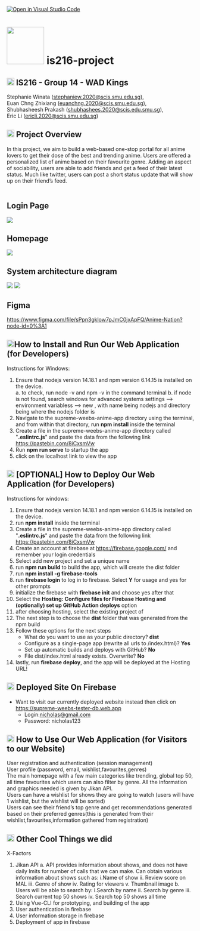 [![Open in Visual Studio Code](https://classroom.github.com/assets/open-in-vscode-f059dc9a6f8d3a56e377f745f24479a46679e63a5d9fe6f495e02850cd0d8118.svg)](https://classroom.github.com/online_ide?assignment_repo_id=454305&assignment_repo_type=GroupAssignmentRepo)
# <img src="supreme-weebs-anime-app/src/assets/logo.jpg?raw=true" style="width:100px"> is216-project #

## <img src="supreme-weebs-anime-app/src/assets/logo.jpg?raw=true" style="width:20px"> IS216 - Group 14 - WAD Kings ##
<!-- * Please update the above header. For example, it should look like this: **IS216 - Group 123 - Supreme Children**
* Who are your group members? List everyone's full name, SMU email address, and other info you wish to put here.  -->

Stephanie Winata (stephaniew.2020@scis.smu.edu.sg), <br />
Euan Chng Zhixiang (euanchng.2020@scis.smu.edu.sg), <br />
Shubhasheesh Prakash (shubhashees.2020@scis.edu.smu.sg), <br />
Eric Li (ericli.2020@scis.smu.edu.sg) 


## <img src="supreme-weebs-anime-app/src/assets/logo.jpg?raw=true" style="width:20px"> Project Overview ##
<!-- * Describe your project. What is it called? What does it do? Why did you make this web application? Who will benefit from using your web application? Describe your users - who are they? (anyone? or specific target age group or gender? region? country?) -->


In this project, we aim to build a web-based one-stop portal for all anime lovers to get their dose of the best and trending anime. Users are offered a personalized list of anime based on their favourite genre. Adding an aspect of sociability, users are able to add friends and get a feed of their latest status. Much like twitter, users can post a short status update that will show up on their friend’s feed. 
<br />
<br />

## Login Page ##
<img src="/supreme-weebs-anime-app/src/assets/readme/login.png?raw=true">

## Homepage ##
<img src="/supreme-weebs-anime-app/src/assets/readme/homepage.png?raw=true">

<!-- * Feel free to use diagrams and images to describe. For example, if you have a system architecture diagram, please place it here and describe it. If you have a business process diagram, you can also place it here and describe it. -->
## System architecture diagram ##
<img src="/supreme-weebs-anime-app/src/assets/readme/SAD.jpg?raw=true">

<img src="/supreme-weebs-anime-app/src/assets/readme/sitemap.jpg?raw=true">


## Figma ##
https://www.figma.com/file/sPpn3gklow7pJmC0jxApFQ/Anime-Nation?node-id=0%3A1
    
## <img src="supreme-weebs-anime-app/src/assets/logo.jpg?raw=true" style="width:20px">How to Install and Run Our Web Application (for Developers) ##
<!-- * If a new developer were to have access to your IS216 project GitHub repo (and subsequently your source code files) and replicate your development environment on his development laptop computer, what are the steps he should take?
* What does he needs to install on his development laptop computer? How can he download your project files and run it on his own computer?
* Provide a step-by-step description of how to get the development environment running. You can choose to do so for at least 1 Operating System (Windows 10 or Mac OS).
* Feel free to use diagrams and images to describe. -->

Instructions for Windows:
1. Ensure that nodejs version 14.18.1 and npm version 6.14.15 is installed on the device. <br />
    a. to check, run node -v and npm -v in the command terminal
    b. if node is not found, search windows for advanced systems settings --> environment variabless --> new , with name being nodejs and directory being where the nodejs folder       is
2. Navigate to the supreme-weebs-anime-app directory using the terminal, and from within that directory,  run **npm install** inside the terminal
3. Create a file in the supreme-weebs-anime-app directory called "**.eslintrc.js**" and paste the data from the following link https://pastebin.com/8iCxsmVw
4. Run **npm run serve** to startup the app
5. click on the localhost link to view the app


## <img src="supreme-weebs-anime-app/src/assets/logo.jpg?raw=true" style="width:20px"> [OPTIONAL] How to Deploy Our Web Application (for Developers) ##
<!-- * As an optional X-factor, did your group deploy your web application to cloud? (e.g. AWS, GCP, Azure, Heroku, Digital Ocean, or similar) If so, provide a step-by-step description of how a developer can deploy your web application
* Feel free to use diagrams and images to describe. -->
Instructions for windows:
1. Ensure that nodejs version 14.18.1 and npm version 6.14.15 is installed on the device.
2. run **npm install** inside the terminal 
3. Create a file in the supreme-weebs-anime-app directory called "**.eslintrc.js**" and paste the data from the following link https://pastebin.com/8iCxsmVw
4. Create an account at firebase at https://firebase.google.com/ and remember your login credentials
5. Select add new project and set a unique name
6. run **npm run build** to build the app, which will create the dist folder
7. run **npm install -g firebase-tools**
8. run **firebase login** to log in to firebase. Select **Y** for usage and yes for other prompts 
9. initialize the firebase with **firebase init** and choose yes after that
10. Select the **Hosting: Configure files for Firebase Hosting and (optionally) set up GitHub Action deploys** option
11. after choosing hosting, select the existing project of <uniue name you have given>
12. The next step is to choose the **dist** folder that was generated from the npm build
13. Follow these options for the next steps
    * What do you want to use as your public directory? **dist**
    * Configure as a single-page app (rewrite all urls to /index.html)? **Yes**
    * Set up automatic builds and deploys with GitHub? **No**
    * File dist/index.html already exists. Overwrite? **No**    
13. lastly, run **firebase deploy**, and the app will be deployed at the Hosting URL!

## <img src="supreme-weebs-anime-app/src/assets/logo.jpg?raw=true" style="width:20px"> Deployed Site On Firebase ##
* Want to visit our currently deployed website instead then click on https://supreme-weebs-tester-db.web.app
    * Login:nicholas@gmail.com
    * Password: nicholas123

## <img src="supreme-weebs-anime-app/src/assets/logo.jpg?raw=true" style="width:20px"> How to Use Our Web Application (for Visitors to our Website) ##
<!-- * Yay! Your website is READY for visitors!
* Provide a step-by-step description of what the user/visitor can/should do upon visiting your website for the first time.
* It would be wonderful if you could include **screenshot images** of web pages to demonsrate what the user/visitor can/should do. -->

User registration and authentication (session management) <br />
User profile (password, email, wishlist,favourites,genres)<br />
The main homepage with a few main categories like trending, global top 50, all time favourites which users can also filter by genre. All the information and graphics needed is given by Jikan API.<br />
Users can have a wishlist for shows they are going to watch (users will have 1 wishlist, but the wishlist will be sorted) <br />
Users can see their friend’s top genre and get recommendations generated based on their preferred genres(this is generated from their wishlist,favourites,information gathered from registration)



## <img src="supreme-weebs-anime-app/src/assets/logo.jpg?raw=true" style="width:20px"> Other Cool Things we did ##
X-Factors
1. Jikan API 
    a. API provides information about shows, and does not have daily lmits for number of calls that we can make. Can obtain various information about shows such as:
        i.Name of show
        ii. Review score on MAL
        iii. Genre of show 
        iv. Rating for viewers 
        v. Thumbnail image 
    b. Users will be able to search by:
        i.Search by name
        ii. Search by genre
        iii. Search current top 50 shows
        iv. Search top 50 shows all time
3. Using Vue-CLI for prototyping, and building of the app
4. User authentication in firebase
5. User information storage in firebase
6. Deployment of app in firebase

<!-- ## 🤓 Useful Resources ##
* [**Markdown** Cheat Sheet](https://www.markdownguide.org/cheat-sheet/)
* [**GOOD** README Example 1](https://github.com/testing-library/cypress-testing-library)
* [**GOOD** README Example 2](https://github.com/typeorm/typeorm)
* [**GOOD** README Example 3](https://github.com/amark/gun)
* [**GOOD** README Example 4](https://github.com/google/leveldb) -->
